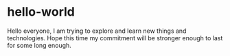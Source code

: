 # hello-world

Hello everyone,
I am trying to explore and learn new things and technologies.
Hope this time my commitment will be stronger enough to last for some long enough.
